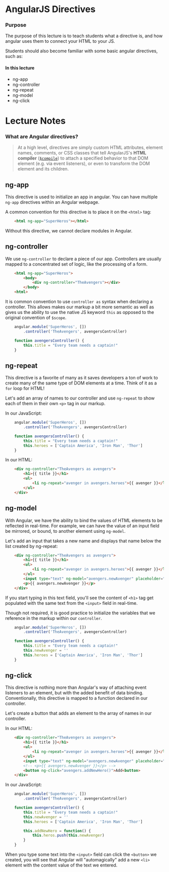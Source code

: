 # AngularJS Directives

### Purpose
The purpose of this lecture is to teach students what a directive is, and how angular uses them to connect your HTML to your JS.

Students should also become familiar with some basic angular directives, such as:

#### In this lecture
- ng-app
- ng-controller
- ng-repeat
- ng-model
- ng-click

# Lecture Notes

### What are Angular directives?

> At a high level, directives are simply custom HTML attributes, element names, comments, or CSS classes that tell AngularJS's **HTML compiler** ([`$compile`](https://docs.angularjs.org/api/ng/service/$compile)) to attach a specified behavior to that DOM element (e.g. via event listeners), or even to transform the DOM element and its children.

## ng-app

This directive is used to initialize an app in angular. You can have multiple `ng-app` directives within an Angular webpage.

A common convention for this directive is to place it on the `<html>` tag:

```html
    <html ng-app="SuperHeros"></html>
```

Without this directive, we cannot declare modules in Angular.

## ng-controller

We use `ng-controller` to declare a piece of our app. Controllers are usually mapped to a concentrated set of logic, like the processing of a form.

```html
    <html ng-app="SuperHeros">
        <body>
            <div ng-controller="TheAvengers"></div>
        </body>
    <html>
```

It is common convention to use `controller as` syntax when declaring a controller. This allows makes our markup a bit more semantic as well as gives us the ability to use the native JS keyword `this` as opposed to the original convention of `$scope`.

```javascript
    angular.module('SuperHeros', [])
        .controller('TheAvengers', avengersController)

    function avengersController() {
        this.title = "Every team needs a captain!"
    }
```

## ng-repeat

This directive is a favorite of many as it saves developers a ton of work to create many of the same type of DOM elements at a time. Think of it as a `for` loop for HTML!

Let's add an array of names to our controller and use `ng-repeat` to show each of them in their own `<p>` tag in our markup.

In our JavaScript:

```javascript
    angular.module('SuperHeros', [])
        .controller('TheAvengers', avengersController)

    function avengersController() {
        this.title = "Every team needs a captain!"
        this.heroes = ['Captain America', 'Iron Man', 'Thor']
    }
```

In our HTML:

```html
    <div ng-controller="TheAvengers as avengers">
        <h1>{{ title }}</h1>
        <ul>
            <li ng-repeat="avenger in avengers.heroes">{{ avenger }}</li>
        </ul>
    </div>
```

## ng-model
With Angular, we have the ability to bind the values of HTML elements to be reflected in real-time. For example, we can have the value of an input field be mirrored, or bound, to another element using `ng-model`.

Let's add an input that takes a new name and displays that name below the list created by ng-repeat:

```html
    <div ng-controller="TheAvengers as avengers">
        <h1>{{ title }}</h1>
        <ul>
            <li ng-repeat="avenger in avengers.heroes">{{ avenger }}</li>
        </ul>
        <input type="text" ng-model="avengers.newAvenger" placeholder="Add your hero!"/>
        <p>{{ avengers.newAvenger }}</p>
    </div>
```

If you start typing in this text field, you'll see the content of `<h1>` tag get populated with the same text from the `<input>` field in real-time.

Though not required, it is good practice to initialize the variables that we reference in the markup within our `controller`.

```javascript
    angular.module('SuperHeros', [])
        .controller('TheAvengers', avengersController)

    function avengersController() {
        this.title = "Every team needs a captain!"
        this.newAvenger = ''
        this.heroes = ['Captain America', 'Iron Man', 'Thor']
    }
```


## ng-click
This directive is nothing more than Angular's way of attaching event listeners to an element, but with the added benefit of data binding. Conventionally, this directive is mapped to a function declared in our controller.

Let's create a button that adds an element to the array of names in our controller.

In our HTML:

```html
    <div ng-controller="TheAvengers as avengers">
        <h1>{{ title }}</h1>
        <ul>
            <li ng-repeat="avenger in avengers.heroes">{{ avenger }}</li>
        </ul>
        <input type="text" ng-model="avengers.newAvenger" placeholder="Add your hero!"/>
        <!-- <p>{{ avengers.newAvenger }}</p> -->
        <button ng-click="avengers.addNewHero()">Add<button>
    </div>
```

In our JavaScript:

```javascript
    angular.module('SuperHeros', [])
        .controller('TheAvengers', avengersController)

    function avengersController() {
        this.title = "Every team needs a captain!"
        this.newAvenger = ''
        this.heroes = ['Captain America', 'Iron Man', 'Thor']

        this.addNewHero = function() {
            this.heros.push(this.newAvenger)
        }
    }
```

When you type some text into the `<input>` field can click the `<button>` we created, you will see that Angular will "automagically" add a new `<li>` element with the content value of the text we entered.
